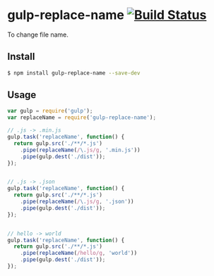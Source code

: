 # gulp-replace-name [![Build Status](https://travis-ci.org/forsigner/gulp-replace-name.svg?branch=master)](https://travis-ci.org/forsigner/gulp-replace-name)
To change file name.

## Install

```bash
$ npm install gulp-replace-name --save-dev
```

## Usage

```javascript
var gulp = require('gulp');
var replaceName = require('gulp-replace-name');

// .js -> .min.js
gulp.task('replaceName', function() {
  return gulp.src('./**/*.js')
    .pipe(replaceName(/\.js/g, '.min.js'))
    .pipe(gulp.dest('./dist'));
});


// .js -> .json
gulp.task('replaceName', function() {
  return gulp.src('./**/*.js')
    .pipe(replaceName(/\.js/g, '.json'))
    .pipe(gulp.dest('./dist'));
});


// hello -> world
gulp.task('replaceName', function() {
  return gulp.src('./**/*.js')
    .pipe(replaceName(/hello/g, 'world'))
    .pipe(gulp.dest('./dist'));
});
```
